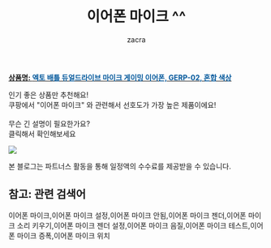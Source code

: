 ﻿---
layout: post
title:  "이어폰 마이크 ^^"
author: zacra
categories: [ 아이템 ]
tags: [이어폰 마이크,이어폰 마이크 설정,이어폰 마이크 안됨,이어폰 마이크 젠더,이어폰 마이크 소리 키우기,이어폰 마이크 젠더 설정,이어폰 마이크 음질,이어폰 마이크 테스트,이어폰 마이크 증폭,이어폰 마이크 위치]
image: https://static.coupangcdn.com/image/retail/images/2019/05/30/22/0/d5b8686f-d9bc-4bed-99ab-dd706c641d28.jpg 
description: "쿠팡에서 이어폰 마이크 관련 키워드로 가장 고객 선호도가 높은 제품이랍니다."
rating: 4.5
---

<a href="https://link.coupang.com/re/AFFSDP?lptag=AF8407795&pageKey=232800631&itemId=739457671&vendorItemId=4867210583&traceid=V0-153-0edb4fffc0792b2f"><b>상품명: <font color='#01579B'>엑토 배틀 듀얼드라이브 마이크 게이밍 이어폰, GERP-02, 혼합 색상</font></b></a>

인기 좋은 상품만 추천해요!<br/>
쿠팡에서 "이어폰 마이크" 와 관련해서 선호도가 가장 높은 제품이에요!<br/><br/>
무슨 긴 설명이 필요한가요?  
클릭해서 확인해보세요


<a href="https://link.coupang.com/re/AFFSDP?lptag=AF8407795&pageKey=232800631&itemId=739457671&vendorItemId=4867210583&traceid=V0-153-0edb4fffc0792b2f"><img src="https://thumbnail10.coupangcdn.com/thumbnails/remote/q89/image/retail/images/2019/06/03/11/7/bd81e76d-44c6-4467-b203-99f162111ba9.jpg"></a> 

본 블로그는 파트너스 활동을 통해 일정액의 수수료를 제공받을 수 있습니다.

## 참고: 관련 검색어    
이어폰 마이크,이어폰 마이크 설정,이어폰 마이크 안됨,이어폰 마이크 젠더,이어폰 마이크 소리 키우기,이어폰 마이크 젠더 설정,이어폰 마이크 음질,이어폰 마이크 테스트,이어폰 마이크 증폭,이어폰 마이크 위치